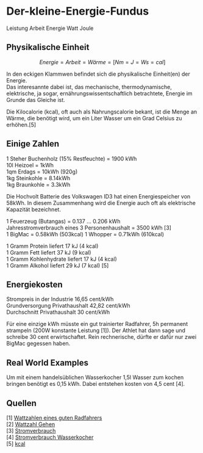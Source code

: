 # Der-kleine-Energie-Fundus
Leistung Arbeit Energie Watt Joule 

## Physikalische Einheit
```math
Energie = Arbeit = Wärme = [Nm = J = Ws = cal]  
```
In den eckigen Klammwen befindet sich die physikalische Einheit(en) der Energie.   
Das interesannte dabei ist, das mechanische, thermodynamische, elektrische, ja sogar, ernährungswissentschaftlich betrachtete, Energie im Grunde das Gleiche ist.  

Die Kilocalorie (kcal), oft auch als Nahrungscalorie bekant, ist die Menge an Wärme, die benötigt wird, um ein Liter Wasser um ein Grad Celsius zu erhöhen.[5]  

## Einige Zahlen
1 Steher Buchenholz (15% Restfeuchte) = 1900 kWh  
10l Heizoel = 1kWh   
1qm Erdags = 10kWh (920g)  
1kg Steinkohle = 8.14kWh  
1kg Braunkohle = 3.3kWh  

Die Hochvolt Batterie des Volkswagen ID3 hat einen Energiespeicher von 58kWh. In diesem Zusammenhang wird die Energie auch oft als elektrische Kapazität bezeichnet.  

1 Feuerzeug (Butangas) = 0.137 ... 0.206 kWh  
Jahresstromverbrauch eines 3 Personenhaushalt = 3500 kWh [3]  
1 BigMac = 0.58kWh (503kcal)
1 Whopper = 0.71kWh (610kcal)    

1 Gramm Protein liefert 17 kJ (4 kcal)  
1 Gramm Fett liefert 37 kJ (9 kcal)  
1 Gramm Kohlenhydrate liefert 17 kJ (4 kcal)  
1 Gramm Alkohol liefert 29 kJ (7 kcal)  [5]

## Energiekosten
Strompreis in der Industrie 16,65 cent/kWh  
Grundversorgung Privathaushalt 42,82 cent/kWh  
Durchschnitt Privathaushalt 30 cent/kWh  

Für eine einzige kWh müsste ein gut trainierter Radfahrer, 5h permanent strampeln (200W konstante Leistung [1]). Der Athlet hat dann sage und schreibe 30 cent erwirtschaftet. Rein rechnerische, dürfte er dafür nur zwei BigMac gegessen haben.  
## Real World Examples
Um mit einem handelsüblichen Wasserkocher 1,5l Wasser zum kochen bringen benötigt es 0,15 kWh. Dabei entstehen kosten von 4,5 cent [4].  



## Quellen
[1] [Wattzahlen eines guten Radfahrers](https://blog.2peak.com/was-sind-die-durchschnittlichen-wattzahlen-eines-guten-radfahrers/)  
[2] [Wattzahl Gehen](https://www.trainingbeicopd.de/lunge_leistung.html)  
[3] [Stromverbrauch](https://www.adac.de/rund-ums-haus/energie/spartipps/stromverbrauch-im-haushalt/#stromverbrauch-von-3-personen)  
[4] [Stromverbrauch Wasserkocher](https://github.com/LMWB/Der-kleine-Energie-Fundus/tree/main/Wasserkocher)  
[5] [kcal](https://www.gesundheit.gv.at/lexikon/K/kalorie1-hk.html)

